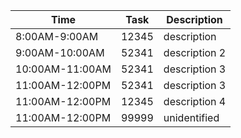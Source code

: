 ﻿

| Time            | Task | Description   |
|-----------------|--|---------------|
| 8:00AM-9:00AM   | 12345 | description   |
| 9:00AM-10:00AM  | 52341 | description 2 |
| 10:00AM-11:00AM | 52341 | description 3 |
| 11:00AM-12:00PM | 52341 | description 3 |
| 11:00AM-12:00PM | 12345 | description 4 |
| 11:00AM-12:00PM | 99999 | unidentified |